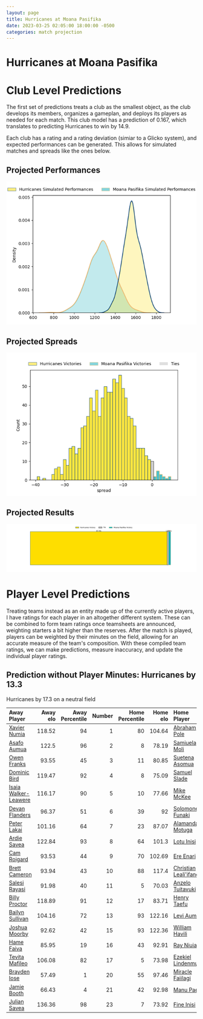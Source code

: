 ```yaml
---  
layout: page  
title: Hurricanes at Moana Pasifika  
date: 2023-03-25 02:05:00 18:00:00 -0500  
categories: match projection  
---
```

# Hurricanes at Moana Pasifika

# Club Level Predictions


The first set of predictions treats a club as the smallest object, as the club develops its members, organizes a gameplan, and deploys its players as needed for each match. This club model has a prediction of 0.167, which translates to predicting Hurricanes to win by 14.9.

Each club has a rating and a rating deviation (simiar to a Glicko system), and expected performances can be generated. This allows for simulated matches and spreads like the ones below.
## Projected Performances


![Projected Performances](plots/performances_2023-03-25-MoanaPasifika-Hurricanes.png)
## Projected Spreads


![Projected Spreads](plots/spreads_2023-03-25-MoanaPasifika-Hurricanes.png)
## Projected Results


![Projected Results](plots/resultbar_2023-03-25-MoanaPasifika-Hurricanes.png)
# Player Level Predictions


Treating teams instead as an entity made up of the currently active players, I have ratings for each player in an altogether different system. These can be combined to form team ratings once teamsheets are announced, weighting starters a bit higher than the reserves. After the match is played, players can be weighted by their minutes on the field, allowing for an accurate measure of the team's composition. With these compiled team ratings, we can make predictions, measure inaccuracy, and update the individual player ratings.
## Prediction without Player Minutes: Hurricanes by 13.3


Hurricanes by 17.3 on a neutral field



| Away Player                                                             |   Away elo |   Away Percentile |   Number |   Home Percentile |   Home elo | Home Player                                                               |
|:------------------------------------------------------------------------|-----------:|------------------:|---------:|------------------:|-----------:|:--------------------------------------------------------------------------|
| [Xavier Numia](..//playerfiles//XavierNumia_cleaned.md)                 |     118.52 |                94 |        1 |                80 |     104.64 | [Abraham Pole](..//playerfiles//AbrahamPole_cleaned.md)                   |
| [Asafo Aumua](..//playerfiles//AsafoAumua_cleaned.md)                   |     122.5  |                96 |        2 |                 8 |      78.19 | [Samiuela Moli](..//playerfiles//SamiuelaMoli_cleaned.md)                 |
| [Owen Franks](..//playerfiles//OwenFranks_cleaned.md)                   |      93.55 |                45 |        3 |                11 |      80.85 | [Suetena Asomua](..//playerfiles//SuetenaAsomua_cleaned.md)               |
| [Dominic Bird](..//playerfiles//DominicBird_cleaned.md)                 |     119.47 |                92 |        4 |                 8 |      75.09 | [Samuel Slade](..//playerfiles//SamuelSlade_cleaned.md)                   |
| [Isaia Walker-Leawere](..//playerfiles//IsaiaWalker-Leawere_cleaned.md) |     116.17 |                90 |        5 |                10 |      77.66 | [Mike McKee](..//playerfiles//MikeMcKee_cleaned.md)                       |
| [Devan Flanders](..//playerfiles//DevanFlanders_cleaned.md)             |      96.37 |                51 |        6 |                39 |      92    | [Solomone Funaki](..//playerfiles//SolomoneFunaki_cleaned.md)             |
| [Peter Lakai](..//playerfiles//PeterLakai_cleaned.md)                   |     101.16 |                64 |        7 |                23 |      87.07 | [Alamanda Motuga](..//playerfiles//AlamandaMotuga_cleaned.md)             |
| [Ardie Savea](..//playerfiles//ArdieSavea_cleaned.md)                   |     122.84 |                93 |        8 |                64 |     101.3  | [Lotu Inisi](..//playerfiles//LotuInisi_cleaned.md)                       |
| [Cam Roigard](..//playerfiles//CamRoigard_cleaned.md)                   |      93.53 |                44 |        9 |                70 |     102.69 | [Ere Enari](..//playerfiles//EreEnari_cleaned.md)                         |
| [Brett Cameron](..//playerfiles//BrettCameron_cleaned.md)               |      93.94 |                43 |       10 |                88 |     117.4  | [Christian Leali'ifano](..//playerfiles//ChristianLeali'ifano_cleaned.md) |
| [Salesi Rayasi](..//playerfiles//SalesiRayasi_cleaned.md)               |      91.98 |                40 |       11 |                 5 |      70.03 | [Anzelo Tuitavuki](..//playerfiles//AnzeloTuitavuki_cleaned.md)           |
| [Billy Proctor](..//playerfiles//BillyProctor_cleaned.md)               |     118.89 |                91 |       12 |                17 |      83.71 | [Henry Taefu](..//playerfiles//HenryTaefu_cleaned.md)                     |
| [Bailyn Sullivan](..//playerfiles//BailynSullivan_cleaned.md)           |     104.16 |                72 |       13 |                93 |     122.16 | [Levi Aumua](..//playerfiles//LeviAumua_cleaned.md)                       |
| [Joshua Moorby](..//playerfiles//JoshuaMoorby_cleaned.md)               |      92.62 |                42 |       15 |                93 |     122.36 | [William Havili](..//playerfiles//WilliamHavili_cleaned.md)               |
| [Hame Faiva](..//playerfiles//HameFaiva_cleaned.md)                     |      85.95 |                19 |       16 |                43 |      92.91 | [Ray Niuia](..//playerfiles//RayNiuia_cleaned.md)                         |
| [Tevita Mafileo](..//playerfiles//TevitaMafileo_cleaned.md)             |     106.08 |                82 |       17 |                 5 |      73.98 | [Ezekiel Lindenmuth](..//playerfiles//EzekielLindenmuth_cleaned.md)       |
| [Brayden Iose](..//playerfiles//BraydenIose_cleaned.md)                 |      57.49 |                 1 |       20 |                55 |      97.46 | [Miracle Faiilagi](..//playerfiles//MiracleFaiilagi_cleaned.md)           |
| [Jamie Booth](..//playerfiles//JamieBooth_cleaned.md)                   |      66.43 |                 4 |       21 |                42 |      92.98 | [Manu Paea](..//playerfiles//ManuPaea_cleaned.md)                         |
| [Julian Savea](..//playerfiles//JulianSavea_cleaned.md)                 |     136.36 |                98 |       23 |                 7 |      73.92 | [Fine Inisi](..//playerfiles//FineInisi_cleaned.md)                       |


